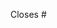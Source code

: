 <!-- Please describe your solution in detail. This will become part of the commit message. -->

Closes #
